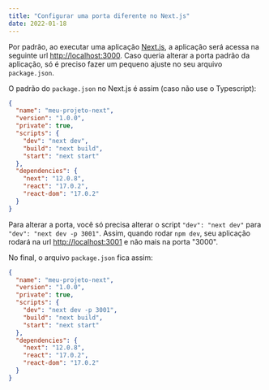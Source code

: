 ```yaml
---
title: "Configurar uma porta diferente no Next.js"
date: 2022-01-18
---
```


Por padrão, ao executar uma aplicação [Next.js](https://nextjs.org/), a aplicação será acessa na seguinte url <http://localhost:3000>. Caso queria alterar a porta padrão da aplicação, só é preciso fazer um pequeno ajuste no seu arquivo `package.json`.

O padrão do `package.json` no Next.js é assim (caso não use o Typescript):

```json
{
  "name": "meu-projeto-next",
  "version": "1.0.0",
  "private": true,
  "scripts": {
    "dev": "next dev",
    "build": "next build",
    "start": "next start"
  },
  "dependencies": {
    "next": "12.0.8",
    "react": "17.0.2",
    "react-dom": "17.0.2"
  }
}
```

Para alterar a porta, você só precisa alterar o script `"dev": "next dev"` para `"dev": "next dev -p 3001"`. Assim, quando rodar `npm dev`, seu aplicação rodará na url <http://localhost:3001> e não mais na porta "3000".

No final, o arquivo `package.json` fica assim:

```json
{
  "name": "meu-projeto-next",
  "version": "1.0.0",
  "private": true,
  "scripts": {
    "dev": "next dev -p 3001",
    "build": "next build",
    "start": "next start"
  },
  "dependencies": {
    "next": "12.0.8",
    "react": "17.0.2",
    "react-dom": "17.0.2"
  }
}
```

